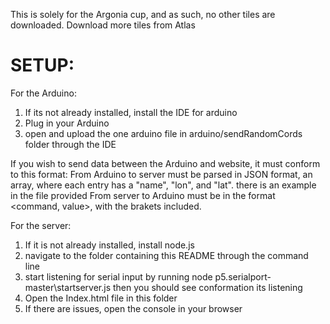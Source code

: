

This is solely for the Argonia cup, and as such, no other tiles are downloaded. Download more tiles from Atlas

SETUP:
======

For the Arduino:
1. If its not already installed, install the IDE for arduino
2. Plug in your Arduino
3. open and upload the one arduino file in arduino/sendRandomCords folder through the IDE

If you wish to send data between the Arduino and website, it must conform to this format:
	From Arduino to server must be parsed in JSON format, an array, where each entry has a "name", "lon", and "lat". there is an example in the file provided
	From server to Arduino must be in the format <command, value>, with the brakets included.

For the server:
1. If it is not already installed, install node.js
2. navigate to the folder containing this README through the command line
3. start listening for serial input by running
    node p5.serialport-master\startserver.js
   then you should see conformation its listening
4. Open the Index.html file in this folder
5. If there are issues, open the console in your browser

